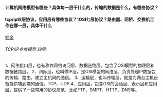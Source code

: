 #### 计算机网络模型有哪些？具体每一层干什么的，传输的数据是什么，有哪些协议？
#### tcp/ip四层协议，应用层有哪些协议？1OSI七层协议？路由器、网桥、交换机工作在哪一层，具体干什么
[掘金](https://juejin.cn/post/7037011384575475743#heading-0)

###### TCP/IP参考模型 四层:
1、网络接口层，也有称作网络访问层、数据链路层。包含了OSI模型的物理层和数据链路层。
2、网际层，也叫做IP层，是OSI模型的网络层，负责处理IP数据包的传输、路由，建立主机间的通信。
3、运输层，也叫传输层，就是为两台主机设备提供端到端的通信。TCP、UDP
4、应用层，包含OSI的会话层、表示层和应用层，提供了一些常用的协议规范，比如FTP、SMPT、HTTP、DNS等。